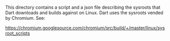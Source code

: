 This directory contains a script and a json file describing the sysroots that
Dart downloads and builds against on Linux. Dart uses the sysroots vended by
Chromium. See:

https://chromium.googlesource.com/chromium/src/build/+/master/linux/sysroot_scripts
